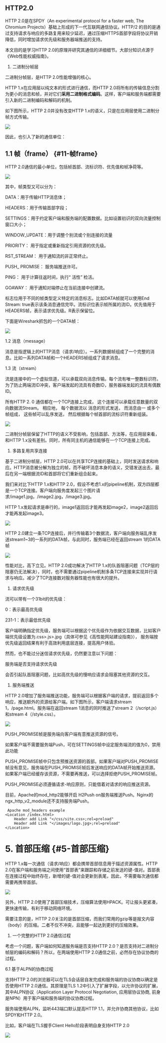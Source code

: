 ## HTTP2.0

HTTP 2.0是在SPDY（An experimental protocol for a faster web, The Chromium Projects）基础上形成的下一代互联网通信协议。HTTP/2 的目的是通过支持请求与响应的多路复用来较少延迟，通过压缩HTTPS首部字段将协议开销降低，同时增加请求优先级和服务器端推送的支持。

本文目的是学习HTTP 2.0的原理并研究其通信的详细细节。大部分知识点源于《Web性能权威指南》。

1. 二进制分帧层

二进制分帧层，是HTTP 2.0性能增强的核心。

HTTP 1.x在应用层以纯文本的形式进行通信，而HTTP 2.0将所有的传输信息分割为更小的消息和帧，并对它们**采用二进制格式编码**。这样，客户端和服务端都需要引入新的二进制编码和解码的机制。

如下图所示，HTTP 2.0并没有改变HTTP 1.x的语义，只是在应用层使用二进制分帧方式传输。

![](/assets/20170405172818292.png)

因此，也引入了新的通信单位：

## **1.1 帧（frame）** {#11-帧frame}

HTTP 2.0通信的最小单位，包括帧首部、流标识符、优先值和帧净荷等。

![](/assets/20170405153816267.png)

其中，帧类型又可以分为：

DATA：用于传输HTTP消息体；

HEADERS：用于传输首部字段；

SETTINGS：用于约定客户端和服务端的配置数据。比如设置初识的双向流量控制窗口大小；

WINDOW\_UPDATE：用于调整个别流或个别连接的流量

PRIORITY： 用于指定或重新指定引用资源的优先级。

RST\_STREAM： 用于通知流的非正常终止。

PUSH\_ PROMISE： 服务端推送许可。

PING： 用于计算往返时间，执行“ 活性” 检活。

GOAWAY： 用于通知对端停止在当前连接中创建流。

标志位用于不同的帧类型定义特定的消息标志。比如DATA帧就可以使用End Stream: true表示该条消息通信完毕。流标识位表示帧所属的流ID。优先值用于HEADERS帧，表示请求优先级。R表示保留位。

下面是Wireshark抓包的一个DATA帧：

![](/assets/20170405170457247.png)

1.2 消息（message）

消息是指逻辑上的HTTP消息（请求/响应）。一系列数据帧组成了一个完整的消息。比如一系列DATA帧和一个HEADERS帧组成了请求消息。

1.3 流（stream）

流是连接中的一个虚拟信道，可以承载双向消息传输。每个流有唯一整数标识符。为了防止两端流ID冲突，客户端发起的流具有奇数ID，服务器端发起的流具有偶数ID。

所有HTTP 2. 0 通信都在一个TCP连接上完成， 这个连接可以承载任意数量的双向数据流Stream。 相应地， 每个数据流以 消息的形式发送， 而消息由一 或多个帧组成， 这些帧可以乱序发送， 然后根据每个帧首部的流标识符重新组装。

![](/assets/20170405172729697.png)

二进制分帧层保留了HTTP的语义不受影响，包括首部、方法等，在应用层来看，和HTTP 1.x没有差别。同时，所有同主机的通信能够在一个TCP连接上完成。

1. 多路复用共享连接

基于二进制分帧层，HTTP 2.0可以在共享TCP连接的基础上，同时发送请求和响应。HTTP消息被分解为独立的帧，而不破坏消息本身的语义，交错发送出去，最后在另一端根据流ID和首部将它们重新组合起来。

我们来对比下HTTP 1.x和HTTP 2.0，假设不考虑1.x的pipeline机制，双方四层都是一个TCP连接。客户端向服务度发起三个图片请求/image1.jpg，/image2.jpg，/image3.jpg。

HTTP 1.x发起请求是串行的，image1返回后才能再发起image2，image2返回后才能再发起image3。

![](/assets/20170406101003201.jpg)

HTTP 2.0建立一条TCP连接后，并行传输着3个数据流，客户端向服务端乱序发送stream1~3的一系列的DATA帧，与此同时，服务端已经在返回stream 1的DATA帧

![](/assets/20170406101019438.jpg)

性能对比，高下立见。HTTP 2.0成功解决了HTTP 1.x的队首阻塞问题（TCP层的阻塞仍无法解决），同时，也不需要通过pipeline机制多条TCP连接来实现并行请求与响应。减少了TCP连接数对服务器性能也有很大的提升。

1. 请求优先级

流可以带有一个31bit的优先级：

0：表示最高优先级

231-1：表示最低优先级

客户端明确指定优先级，服务端可以根据这个优先级作为依据交互数据，比如客户端优先级设置为.css&gt;.js&gt;.jpg（具体可参见《高性能网站建设指南》）， 服务端按优先级返回结果有利于高效利用底层连接，提高用户体验。

然而，也不能过分迷信请求优先级，仍然要注意以下问题：

服务端是否支持请求优先级

会否引起队首阻塞问题，比如高优先级的慢响应请求会阻塞其他资源的交互。

1. 服务端推送

HTTP 2.0增加了服务端推送功能，服务端可以根据客户端的请求，提前返回多个响应，推送额外的资源给客户端。如下图所示，客户端请求stream 1，/page.html。服务端在返回stream 1消息的同时推送了stream 2（/script.js）和stream 4（/style.css）。

![](/assets/20170406105233944.png)

PUSH\_PROMISE帧是服务端向客户端有意推送资源的信号。

如果客户端不需要服务端Push，可在SETTINGS帧中设定服务端流的值为0，禁用此功能

PUSH\_PROMISE帧中只包含预推送资源的首部。如果客户端对PUSH\_PROMISE帧没有意见，服务端在PUSH\_PROMISE帧后发送响应的DATA帧开始推送资源。如果客户端已经缓存该资源，不需要再推送，可以选择拒绝PUSH\_PROMISE帧。

PUSH\_PROMISE必须遵循请求-响应原则，只能借着对请求的响应推送资源。

目前，Apache的mod\_http2能够开启 H2Push on服务端推送Push。Nginx的ngx\_http\_v2\_module还不支持服务端Push。

```
 Apache mod_headers example
<Location /index.html>
    Header add Link "</css/site.css>;rel=preload"
    Header add Link "</images/logo.jpg>;rel=preload"
</Location>
```

# **5. 首部压缩** {#5-首部压缩}

HTTP 1.x每一次通信（请求/响应）都会携带首部信息用于描述资源属性。HTTP 2.0在客户端和服务端之间使用“首部表”来跟踪和存储之前发送的键-值对。首部表在连接过程中始终存在，新增的键-值对会更新到表尾，因此，不需要每次通信都需要再携带首部。

![](/assets/20170406151823031.png)

另外，HTTP 2.0使用了首部压缩技术，压缩算法使用HPACK。可让报头更紧凑，更快速传输，有利于移动网络环境。

需要注意的是，HTTP 2.0关注的是首部压缩，而我们常用的gzip等是报文内容（body）的压缩。二者不仅不冲突，且能够一起达到更好的压缩效果。

1. 一个完整的HTTP 2.0通信过程

考虑一个问题，客户端如何知道服务端是否支持HTTP 2.0？是否支持对二进制分帧层的编码和解码？所以，在两端使用HTTP 2.0通信之前，必然存在协议协商的过程。

6.1 基于ALPN的协商过程

支持HTTP 2.0的浏览器可以在TLS会话层自发完成和服务端的协议协商以确定是否使用HTTP 2.0通信。其原理是TLS 1.2中引入了扩展字段，以允许协议的扩展，其中ALPN协议（Application Layer Protocol Negotiation, 应用层协议协商, 前身是NPN）用于客户端和服务端的协议协商过程。

服务端使用ALPN，监听443端口默认提高HTTP 1.1，并允许协商其他协议，比如SPDY和HTTP 2.0。

比如，客户端在TLS握手Client Hello阶段表明自身支持HTTP 2.0

![](/assets/20170406154122927.png)

















